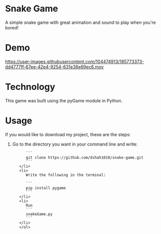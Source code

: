 # Snake Game
A simple snake game with great animation and sound to play when you're bored!

# Demo


https://user-images.githubusercontent.com/104474913/185773373-dd4777ff-67ee-42e4-9254-631e38e69ec6.mov

# Technology
This game was built using the pyGame module in Python. 

# Usage
If you would like to download my project, these are the steps:
        <ol>
        <li>
          Go to the directory you want in your command line and write:
          
          ```
          git clone https://github.com/dshah1010/snake-game.git
          ```
       </li>
       <li>
          Write the following in the terminal:
          
          ```
          pip install pygame
          ```
       </li>
       <li>
          Run 
          ```
          snakeGame.py
          ```
       </li>
       </ol>
